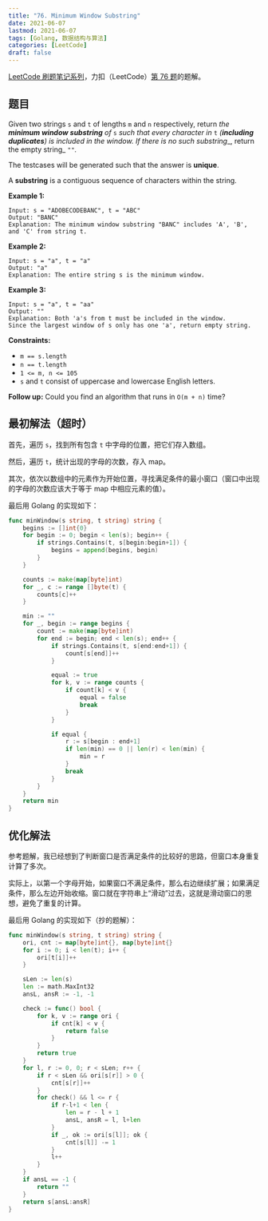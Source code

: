 ```yaml
---
title: "76. Minimum Window Substring"
date: 2021-06-07
lastmod: 2021-06-07
tags: [Golang, 数据结构与算法]
categories: [LeetCode]
draft: false
---
```


[LeetCode 刷题笔记系列](/posts/leetcode/leetcode)，力扣（LeetCode）[第 76 题](https://leetcode-cn.com/problems/minimum-window-substring)的题解。

<!--more-->

## 题目

Given two strings `s` and `t` of lengths `m` and `n` respectively, return _the **minimum window substring** of_ `s` _such that every character in_ `t` _(**including duplicates**) is included in the window. If there is no such substring__, return the empty string_ `""`_._

The testcases will be generated such that the answer is **unique**.

A **substring** is a contiguous sequence of characters within the string.

**Example 1:**

```text
Input: s = "ADOBECODEBANC", t = "ABC"
Output: "BANC"
Explanation: The minimum window substring "BANC" includes 'A', 'B', and 'C' from string t.
```

**Example 2:**

```text
Input: s = "a", t = "a"
Output: "a"
Explanation: The entire string s is the minimum window.
```

**Example 3:**

```text
Input: s = "a", t = "aa"
Output: ""
Explanation: Both 'a's from t must be included in the window.
Since the largest window of s only has one 'a', return empty string.
```

**Constraints:**

- `m == s.length`
- `n == t.length`
- `1 <= m, n <= 105`
- `s` and `t` consist of uppercase and lowercase English letters.

**Follow up:** Could you find an algorithm that runs in `O(m + n)` time?

## 最初解法（超时）

首先，遍历 `s`，找到所有包含 `t` 中字母的位置，把它们存入数组。

然后，遍历 `t`，统计出现的字母的次数，存入 map。

其次，依次以数组中的元素作为开始位置，寻找满足条件的最小窗口（窗口中出现的字母的次数应该大于等于 map 中相应元素的值）。

最后用 Golang 的实现如下：

```go
func minWindow(s string, t string) string {
    begins := []int{0}
    for begin := 0; begin < len(s); begin++ {
        if strings.Contains(t, s[begin:begin+1]) {
            begins = append(begins, begin)
        }
    }

    counts := make(map[byte]int)
    for _, c := range []byte(t) {
        counts[c]++
    }

    min := ""
    for _, begin := range begins {
        count := make(map[byte]int)
        for end := begin; end < len(s); end++ {
            if strings.Contains(t, s[end:end+1]) {
                count[s[end]]++
            }

            equal := true
            for k, v := range counts {
                if count[k] < v {
                    equal = false
                    break
                }
            }

            if equal {
                r := s[begin : end+1]
                if len(min) == 0 || len(r) < len(min) {
                    min = r
                }
                break
            }
        }
    }
    return min
}
```

## 优化解法

参考题解，我已经想到了判断窗口是否满足条件的比较好的思路，但窗口本身重复计算了多次。

实际上，以第一个字母开始，如果窗口不满足条件，那么右边继续扩展；如果满足条件，那么左边开始收缩。窗口就在字符串上“滑动”过去，这就是滑动窗口的思想，避免了重复的计算。

最后用 Golang 的实现如下（抄的题解）：

```go
func minWindow(s string, t string) string {
    ori, cnt := map[byte]int{}, map[byte]int{}
    for i := 0; i < len(t); i++ {
        ori[t[i]]++
    }

    sLen := len(s)
    len := math.MaxInt32
    ansL, ansR := -1, -1

    check := func() bool {
        for k, v := range ori {
            if cnt[k] < v {
                return false
            }
        }
        return true
    }
    for l, r := 0, 0; r < sLen; r++ {
        if r < sLen && ori[s[r]] > 0 {
            cnt[s[r]]++
        }
        for check() && l <= r {
            if r-l+1 < len {
                len = r - l + 1
                ansL, ansR = l, l+len
            }
            if _, ok := ori[s[l]]; ok {
                cnt[s[l]] -= 1
            }
            l++
        }
    }
    if ansL == -1 {
        return ""
    }
    return s[ansL:ansR]
}
```
